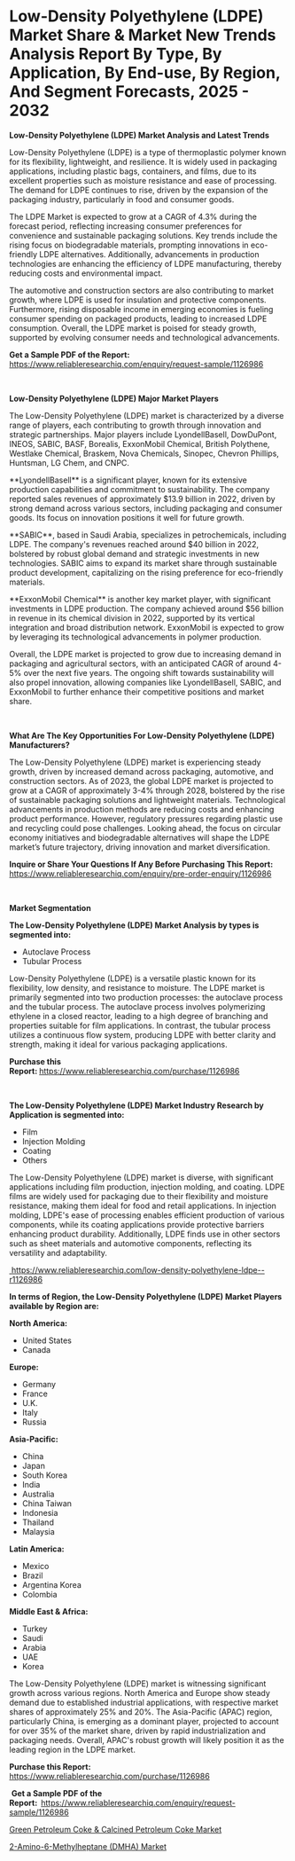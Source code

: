 <p><h1>Low-Density Polyethylene (LDPE) Market Share & Market New Trends Analysis Report By Type, By Application, By End-use, By Region, And Segment Forecasts, 2025 - 2032</h1></p><p><strong>Low-Density Polyethylene (LDPE) Market Analysis and Latest Trends</strong></p>
<p><p>Low-Density Polyethylene (LDPE) is a type of thermoplastic polymer known for its flexibility, lightweight, and resilience. It is widely used in packaging applications, including plastic bags, containers, and films, due to its excellent properties such as moisture resistance and ease of processing. The demand for LDPE continues to rise, driven by the expansion of the packaging industry, particularly in food and consumer goods.</p><p>The LDPE Market is expected to grow at a CAGR of 4.3% during the forecast period, reflecting increasing consumer preferences for convenience and sustainable packaging solutions. Key trends include the rising focus on biodegradable materials, prompting innovations in eco-friendly LDPE alternatives. Additionally, advancements in production technologies are enhancing the efficiency of LDPE manufacturing, thereby reducing costs and environmental impact.</p><p>The automotive and construction sectors are also contributing to market growth, where LDPE is used for insulation and protective components. Furthermore, rising disposable income in emerging economies is fueling consumer spending on packaged products, leading to increased LDPE consumption. Overall, the LDPE market is poised for steady growth, supported by evolving consumer needs and technological advancements.</p></p>
<p><strong>Get a Sample PDF of the Report:&nbsp;</strong> <a href="https://www.reliableresearchiq.com/enquiry/request-sample/1126986?utm_campaign=1087&utm_medium=2&utm_source=Github&utm_content=ia&utm_term=05022025&utm_id=low-density-polyethylene-ldpe">https://www.reliableresearchiq.com/enquiry/request-sample/1126986</a></p>
<p>&nbsp;</p>
<p><strong>Low-Density Polyethylene (LDPE) Major Market Players</strong></p>
<p><p>The Low-Density Polyethylene (LDPE) market is characterized by a diverse range of players, each contributing to growth through innovation and strategic partnerships. Major players include LyondellBasell, DowDuPont, INEOS, SABIC, BASF, Borealis, ExxonMobil Chemical, British Polythene, Westlake Chemical, Braskem, Nova Chemicals, Sinopec, Chevron Phillips, Huntsman, LG Chem, and CNPC.</p><p>**LyondellBasell** is a significant player, known for its extensive production capabilities and commitment to sustainability. The company reported sales revenues of approximately $13.9 billion in 2022, driven by strong demand across various sectors, including packaging and consumer goods. Its focus on innovation positions it well for future growth.</p><p>**SABIC**, based in Saudi Arabia, specializes in petrochemicals, including LDPE. The company's revenues reached around $40 billion in 2022, bolstered by robust global demand and strategic investments in new technologies. SABIC aims to expand its market share through sustainable product development, capitalizing on the rising preference for eco-friendly materials.</p><p>**ExxonMobil Chemical** is another key market player, with significant investments in LDPE production. The company achieved around $56 billion in revenue in its chemical division in 2022, supported by its vertical integration and broad distribution network. ExxonMobil is expected to grow by leveraging its technological advancements in polymer production.</p><p>Overall, the LDPE market is projected to grow due to increasing demand in packaging and agricultural sectors, with an anticipated CAGR of around 4-5% over the next five years. The ongoing shift towards sustainability will also propel innovation, allowing companies like LyondellBasell, SABIC, and ExxonMobil to further enhance their competitive positions and market share.</p></p>
<p>&nbsp;</p>
<p><strong>What Are The Key Opportunities For Low-Density Polyethylene (LDPE) Manufacturers?</strong></p>
<p><p>The Low-Density Polyethylene (LDPE) market is experiencing steady growth, driven by increased demand across packaging, automotive, and construction sectors. As of 2023, the global LDPE market is projected to grow at a CAGR of approximately 3-4% through 2028, bolstered by the rise of sustainable packaging solutions and lightweight materials. Technological advancements in production methods are reducing costs and enhancing product performance. However, regulatory pressures regarding plastic use and recycling could pose challenges. Looking ahead, the focus on circular economy initiatives and biodegradable alternatives will shape the LDPE market’s future trajectory, driving innovation and market diversification.</p></p>
<p><strong>Inquire or Share Your Questions If Any Before Purchasing This Report:</strong> <a href="https://www.reliableresearchiq.com/enquiry/pre-order-enquiry/1126986?utm_campaign=1087&utm_medium=2&utm_source=Github&utm_content=ia&utm_term=05022025&utm_id=low-density-polyethylene-ldpe">https://www.reliableresearchiq.com/enquiry/pre-order-enquiry/1126986</a></p>
<p>&nbsp;</p>
<p><strong>Market Segmentation</strong></p>
<p><strong>The Low-Density Polyethylene (LDPE) Market Analysis by types is segmented into:</strong></p>
<p><ul><li>Autoclave Process</li><li>Tubular Process</li></ul></p>
<p><p>Low-Density Polyethylene (LDPE) is a versatile plastic known for its flexibility, low density, and resistance to moisture. The LDPE market is primarily segmented into two production processes: the autoclave process and the tubular process. The autoclave process involves polymerizing ethylene in a closed reactor, leading to a high degree of branching and properties suitable for film applications. In contrast, the tubular process utilizes a continuous flow system, producing LDPE with better clarity and strength, making it ideal for various packaging applications.</p></p>
<p><strong>Purchase this Report:&nbsp;</strong><a href="https://www.reliableresearchiq.com/purchase/1126986?utm_campaign=1087&utm_medium=2&utm_source=Github&utm_content=ia&utm_term=05022025&utm_id=low-density-polyethylene-ldpe">https://www.reliableresearchiq.com/purchase/1126986</a></p>
<p>&nbsp;</p>
<p><strong>The Low-Density Polyethylene (LDPE) Market Industry Research by Application is segmented into:</strong></p>
<p><ul><li>Film</li><li>Injection Molding</li><li>Coating</li><li>Others</li></ul></p>
<p><p>The Low-Density Polyethylene (LDPE) market is diverse, with significant applications including film production, injection molding, and coating. LDPE films are widely used for packaging due to their flexibility and moisture resistance, making them ideal for food and retail applications. In injection molding, LDPE's ease of processing enables efficient production of various components, while its coating applications provide protective barriers enhancing product durability. Additionally, LDPE finds use in other sectors such as sheet materials and automotive components, reflecting its versatility and adaptability.</p></p>
<p><a href="https://www.reliableresearchiq.com/low-density-polyethylene-ldpe--r1126986?utm_campaign=1087&utm_medium=2&utm_source=Github&utm_content=ia&utm_term=05022025&utm_id=low-density-polyethylene-ldpe">&nbsp;https://www.reliableresearchiq.com/low-density-polyethylene-ldpe--r1126986</a></p>
<p><strong>In terms of Region, the Low-Density Polyethylene (LDPE) Market Players available by Region are:</strong></p>
<p>
    <p> <strong> North America: </strong>
        <ul>
            <li>United States</li>
            <li>Canada</li>
        </ul>
        </p> 
    <p> <strong> Europe: </strong>
        <ul>
            <li>Germany</li>
            <li>France</li>
            <li>U.K.</li>
            <li>Italy</li>
            <li>Russia</li>
        </ul>
        </p> 
    <p> <strong> Asia-Pacific: </strong>
        <ul>
            <li>China</li>
            <li>Japan</li>
            <li>South Korea</li>
            <li>India</li>
            <li>Australia</li>
            <li>China Taiwan</li>
            <li>Indonesia</li>
            <li>Thailand</li>
            <li>Malaysia</li>
        </ul>
        </p> 
    <p> <strong> Latin America: </strong>
        <ul>
            <li>Mexico</li>
            <li>Brazil</li>
            <li>Argentina Korea</li>
            <li>Colombia</li>
        </ul>
        </p> 
    <p> <strong> Middle East & Africa: </strong>
        <ul>
            <li>Turkey</li>
            <li>Saudi</li>
            <li>Arabia</li>
            <li>UAE</li>
            <li>Korea</li>
        </ul>
    </p>
    </p>
<p><p>The Low-Density Polyethylene (LDPE) market is witnessing significant growth across various regions. North America and Europe show steady demand due to established industrial applications, with respective market shares of approximately 25% and 20%. The Asia-Pacific (APAC) region, particularly China, is emerging as a dominant player, projected to account for over 35% of the market share, driven by rapid industrialization and packaging needs. Overall, APAC's robust growth will likely position it as the leading region in the LDPE market.</p></p>
<p><strong>Purchase this Report: </strong><a href="https://www.reliableresearchiq.com/purchase/1126986?utm_campaign=1087&utm_medium=2&utm_source=Github&utm_content=ia&utm_term=05022025&utm_id=low-density-polyethylene-ldpe">https://www.reliableresearchiq.com/purchase/1126986</a></p>
<p>&nbsp;<strong>Get a Sample PDF of the Report:&nbsp;&nbsp;</strong><a href="https://www.reliableresearchiq.com/enquiry/request-sample/1126986?utm_campaign=1087&utm_medium=2&utm_source=Github&utm_content=ia&utm_term=05022025&utm_id=low-density-polyethylene-ldpe">https://www.reliableresearchiq.com/enquiry/request-sample/1126986</a></p>
<p><strong></strong></p>
<p><p><a href="https://github.com/miottaredlin79/Market-Research-Report-List-1/blob/main/green-petroleum-coke-calcined-petroleum-coke-market.md?utm_campaign=1087&utm_medium=2&utm_source=Github&utm_content=ia&utm_term=05022025&utm_id=low-density-polyethylene-ldpe">Green Petroleum Coke & Calcined Petroleum Coke Market</a></p><p><a href="https://github.com/rrapajecundi/Market-Research-Report-List-1/blob/main/2-amino-6-methylheptane-dmha-market.md?utm_campaign=1087&utm_medium=2&utm_source=Github&utm_content=ia&utm_term=05022025&utm_id=low-density-polyethylene-ldpe">2-Amino-6-Methylheptane (DMHA) Market</a></p></p>